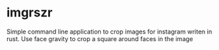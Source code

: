 # imgrszr

Simple command line application to crop images for instagram writen in rust. Use face gravity to crop a square around
faces in the image
